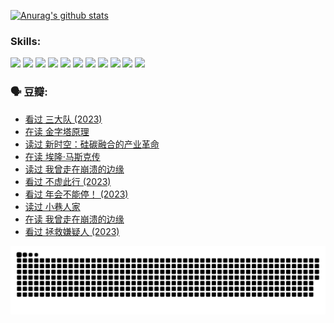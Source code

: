 
[![Anurag's github stats](https://github-readme-stats.vercel.app/api?username=w940853815)](https://github.com/anuraghazra/github-readme-stats)

### Skills:

<code><img height="32" src="https://cdn.jsdelivr.net/npm/simple-icons@v5/icons/python.svg"></code>
<code><img height="32" src="https://cdn.jsdelivr.net/npm/simple-icons@v5/icons/javascript.svg"></code>
<code><img height="32" src="https://cdn.jsdelivr.net/npm/simple-icons@v5/icons/django.svg"></code>
<code><img height="32" src="https://cdn.jsdelivr.net/npm/simple-icons@v5/icons/flask.svg"></code>
<code><img height="32" src="https://cdn.jsdelivr.net/npm/simple-icons@v5/icons/vuetify.svg"></code>
<code><img height="32" src="https://cdn.jsdelivr.net/npm/simple-icons@v5/icons/git.svg"></code>
<code><img height="32" src="https://cdn.jsdelivr.net/npm/simple-icons@v5/icons/docker.svg"></code>
<code><img height="32" src="https://cdn.jsdelivr.net/npm/simple-icons@v5/icons/postgresql.svg"></code>
<code><img height="32" src="https://cdn.jsdelivr.net/npm/simple-icons@v5/icons/elasticsearch.svg"></code>
<code><img height="32" src="https://cdn.jsdelivr.net/npm/simple-icons@v5/icons/macos.svg"></code>
<code><img height="32" src="https://cdn.jsdelivr.net/npm/simple-icons@v5/icons/linux.svg"></code>

### 🗣 豆瓣:

<!-- DOUBAN-ACTIVITIES:START -->
- [看过 三大队‎ (2023)](https://www.douban.com/people/136069238/status/4510323325/?_i=07353757)
- [在读 金字塔原理](https://www.douban.com/people/136069238/status/4507497587/?_i=07353757)
- [读过 新时空：硅碳融合的产业革命](https://www.douban.com/people/136069238/status/4506659177/?_i=07353757)
- [在读 埃隆·马斯克传](https://www.douban.com/people/136069238/status/4500417190/?_i=07353757)
- [读过 我曾走在崩溃的边缘](https://www.douban.com/people/136069238/status/4500416754/?_i=07353757)
- [看过 不虚此行‎ (2023)](https://www.douban.com/people/136069238/status/4499973052/?_i=07353757)
- [看过 年会不能停！‎ (2023)](https://www.douban.com/people/136069238/status/4498582002/?_i=07353757)
- [读过 小巷人家](https://www.douban.com/people/136069238/status/4489290935/?_i=07353757)
- [在读 我曾走在崩溃的边缘](https://www.douban.com/people/136069238/status/4489290559/?_i=07353757)
- [看过 拯救嫌疑人‎ (2023)](https://www.douban.com/people/136069238/status/4477421513/?_i=07353757)
<!-- DOUBAN-ACTIVITIES:END -->


![Snake animation](https://raw.githubusercontent.com/w940853815/w940853815/output/github-contribution-grid-snake.svg)

<!--
**w940853815/w940853815** is a ✨ _special_ ✨ repository because its `README.md` (this file) appears on your GitHub profile.

Here are some ideas to get you started:

- 🔭 I’m currently working on ...
- 🌱 I’m currently learning ...
- 👯 I’m looking to collaborate on ...
- 🤔 I’m looking for help with ...
- 💬 Ask me about ...
- 📫 How to reach me: ...
- 😄 Pronouns: ...
- ⚡ Fun fact: ...
-->
